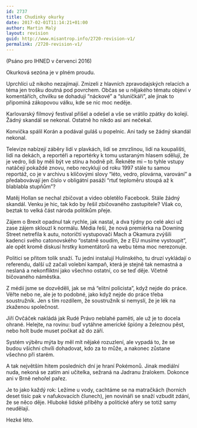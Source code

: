 ```yaml
---
id: 2737
title: Chudinky okurky
date: 2017-02-01T11:14:21+01:00
author: Martin Malý
layout: revision
guid: http://www.misantrop.info/2720-revision-v1/
permalink: /2720-revision-v1/
---
```

(Psáno pro IHNED v červenci 2016)

<span style="font-weight: 400;">Okurková sezóna je v plném proudu.</span>

<span style="font-weight: 400;">Uprchlíci už nikoho nezajímají. Zmizeli z hlavních zpravodajských relacích a téma jen trošku doutná pod povrchem. Občas se u nějakého tématu objeví v komentářích, chvilku se dohadují “náckové” a “sluníčkáři”, ale jinak to připomíná zákopovou válku, kde se nic moc neděje.</span>

<span style="font-weight: 400;">Karlovarský filmový festival přišel a odešel a vše se vrátilo zpátky do kolejí. Žádný skandál se nekonal. Ostatně ho nikdo asi ani nečekal.</span>

<span style="font-weight: 400;">Konvička spálil Korán a podával guláš u popelnic. Ani tady se žádný skandál nekonal.</span>

<span style="font-weight: 400;">Televize nabízejí záběry lidí v plavkách, lidí se zmrzlinou, lidí na koupališti, lidí na dekách, a reportéři a reportérky k tomu ustaraným hlasem sdělují, že je vedro, lidi by měli být ve stínu a hodně pít. Řekněte mi &#8211; to tyhle vstupy natáčejí pokaždé znovu, nebo recyklují od roku 1997 stále tu samou reportáž, co je v archivu s klíčovými slovy “léto, vedro, plovárna, varování” a předabovávají jen číslo v obligátní pasáži “rtuť teploměru stoupá až k blablabla stupňům”?</span>

<span style="font-weight: 400;">Matěj Hollan se nechal zbičovat a video obletělo Facebook. Stále žádný skandál. Venku je hic, tak kdo by řešil zbičovaného zastupitele? Však co, beztak to velká část národa politikům přeje.</span>

<span style="font-weight: 400;">Zájem o Brexit opadnul tak rychle, jak nastal, a dva týdny po celé akci už zase zájem sklouzl k normálu. Média řeší, že nová premiérka na Downing Street netrefila k autu, notoričtí vystupovači Mach a Okamura zvýšili kadenci svého catonovského “ostatně soudím, že z EU musíme vystoupit”, ale opět kromě diskusí hrstky komentátorů na webu téma moc nerezonuje.</span>

<span style="font-weight: 400;">Politici se přitom tolik snaží. Tu jedni instalují Hulínského, tu druzí vykládají o referendu, další už začali volební kampaň, která je stejně tak nemastná a neslaná a nekonfliktní jako všechno ostatní, co se teď děje. Včetně bičovaného náměstka. </span>

<span style="font-weight: 400;">Z médií jsme se dozvěděli, jak se má “elitní policista”, když nejde do práce. Věřte nebo ne, ale je to podobné, jako když nejde do práce třeba soustružník. Jen s tím rozdílem, že soustružník si nemyslí, že je lék na zkaženou společnost.</span>

<span style="font-weight: 400;">Jiří Ovčáček nakládá jak Rudé Právo neblahé paměti, ale už je to docela ohrané. Helejte, na rovinu: buď vytáhne americké špióny a železnou pěst, nebo holt bude muset počkat až do září.</span>

<span style="font-weight: 400;">Systém výběru mýta by měl mít nějaké rozuzlení, ale vypadá to, že se budou všichni chvíli dohadovat, kdo za to může, a nakonec zůstane všechno při starém.</span>

<span style="font-weight: 400;">A tak největším hitem posledních dní je hraní Pokémonů. Jinak mediální nuda, nekoná se zatím ani učitelka, sežraná na Jadranu žralokem. Dokonce ani v Brně nehořel pařez.</span>

<span style="font-weight: 400;">Je to jako každý rok: Ležíme u vody, cachtáme se na matračkách (horních deset tisíc pak v nafukovacích člunech), jen novináři se snaží vzbudit zdání, že se něco děje. Hluboké lidské příběhy a politické aféry se totiž samy neudělají.</span>

<span style="font-weight: 400;">Hezké léto.</span>